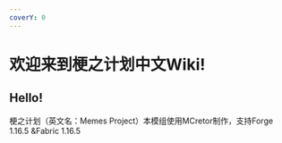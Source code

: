 ```yaml
---
coverY: 0
---
```


# 欢迎来到梗之计划中文Wiki!

## Hello!

梗之计划（英文名：Memes Project）本模组使用MCretor制作，支持Forge 1.16.5 \&Fabric  1.16.5

